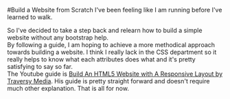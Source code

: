 #Build a Website from Scratch
I've been feeling like I am running before I've learned to walk.  

So I've decided to take a step back and relearn how to build a simple website without any bootstrap help.  
By following a guide, I am hoping to achieve a more methodical approach towards building a website. I think I really lack in the CSS department so it really helps to know what each attributes does what and it's pretty satisfying to say so far.  
The Youtube guide is [Build An HTML5 Website with A Responsive Layout by Traversy Media](https://www.youtube.com/watch?v=Wm6CUkswsNw). His guide is pretty straight forward and doesn't require much other explanation. That is all for now.

